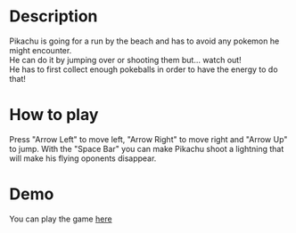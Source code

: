 # Description
Pikachu is going for a run by the beach and has to avoid any pokemon he might encounter.<br>
He can do it by jumping over or shooting them but... watch out! <br>
He has to first collect enough pokeballs in order to have the energy to do that!

# How to play
Press "Arrow Left" to move left, "Arrow Right" to move right and "Arrow Up" to jump. 
With the "Space Bar" you can make Pikachu shoot a lightning that will make his flying oponents disappear.

# Demo
You can play the game <a href="https://amcasep.github.io/Pikachu-Game/">here</a>
